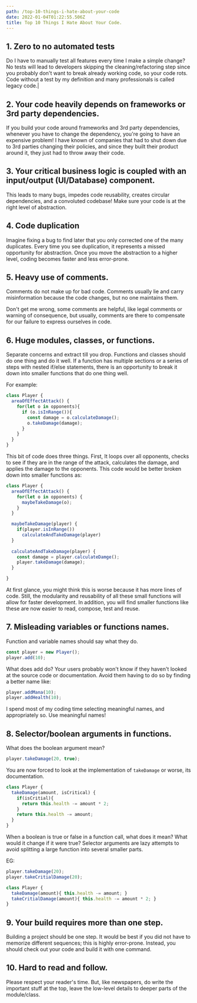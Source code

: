 ```yaml
---
path: /top-10-things-i-hate-about-your-code
date: 2022-01-04T01:22:55.506Z
title: Top 10 Things I Hate About Your Code. 
---
```


## 1. Zero to no automated tests
Do I have to manually test all features every time I make a simple change? No tests will lead to developers skipping the cleaning/refactoring step since you probably don't want to break already working code, so your code rots. Code without a test by my definition and many professionals is called legacy code.|

## 2. Your code heavily depends on frameworks or 3rd party dependencies.
If you build your code around frameworks and 3rd party dependencies, whenever you have to change the dependency, you're going to have an expensive problem! I have known of companies that had to shut down due to 3rd parties changing their policies, and since they built their product around it, they just had to throw away their code.

## 3. Your critical business logic is coupled with an input/output (UI/Database) component.
This leads to many bugs, impedes code reusability, creates circular dependencies, and a convoluted codebase! Make sure your code is at the right level of abstraction.

## 4. Code duplication
Imagine fixing a bug to find later that you only corrected one of the many duplicates. Every time you see duplication, it represents a missed opportunity for abstraction. 
Once you move the abstraction to a higher level, coding becomes faster and less error-prone.

## 5. Heavy use of comments.
Comments do not make up for bad code. Comments usually lie and carry misinformation because the code changes, but no one maintains them. 

Don't get me wrong, some comments are helpful, like legal comments or warning of consequence, but usually, comments are there to compensate for our failure to express ourselves in code.

## 6. Huge modules, classes, or functions.
Separate concerns and extract till you drop. Functions and classes should do one thing and do it well.
If a function has multiple sections or a series of steps with nested if/else statements, there is an opportunity to 
break it down into smaller functions that do one thing well.

For example:
```javascript
class Player {
  areaOfEffectAttack() {
    for(let o in opponents){
      if (o.isInRange()){
        const damage = o.calculateDamage();
        o.takeDamage(damage);
      }
    }
  }
}
```

This bit of code does three things. First, It loops over all opponents, checks to see if they are in the range of the attack,
calculates the damage, and applies the damage to the opponents. This code would be better broken down into smaller
functions as:

```javascript
class Player {
  areaOfEffectAttack() {
    for(let o in opponents) {
      maybeTakeDamage(o);
    }
  }

  maybeTakeDamage(player) {
    if(player.isInRange())
      calculateAndTakeDamage(player)
  }
  
  calculateAndTakeDamage(player) {
    const damage = player.calculateDamge();
    player.takeDamage(damage);
  }

}
```

At first glance, you might think this is worse because it has more lines of code. Still, the modularity and reusability 
of all these small functions will allow for faster development. In addition, you will find smaller functions like these
are now easier to read, compose, test and reuse.

## 7. Misleading variables or functions names.
Function and variable names should say what they do.

```javascript
const player = new Player();
player.add(10);
```

What does add do? Your users probably won't know if they haven't looked at the source code or documentation. 
Avoid them having to do so by finding a better name like:
```javascript
player.addMana(10);
player.addHealth(10);
```

I spend most of my coding time selecting meaningful names, and appropriately so. Use meaningful names!

## 8. Selector/boolean arguments in functions.

What does the boolean argument mean?
 ```javascript
player.takeDamage(20, true);
```
You are now forced to look at the implementation of `takeDamage` or worse, its documentation.

```javascript
class Player {
  takeDamage(amount, isCritical) {
    if(isCritial){
      return this.health -= amount * 2;
    } 
    return this.health -= amount;
  }
}
```

When a boolean is true or false in a function call, what does it mean? What would it change if it were true? 
Selector arguments are lazy attempts to avoid splitting a large function into several smaller parts. 

EG:
```javascript
player.takeDamage(20);
player.takeCritialDamage(20);

class Player {
  takeDamage(amount){ this.health -= amount; }
  takeCritialDamage(amount){ this.health -= amount * 2; }
}
```

## 9. Your build requires more than one step.
Building a project should be one step. It would be best if you did not have to memorize different sequences; this is highly error-prone. Instead, you should check out your code and build it with one command.

## 10. Hard to read and follow.
Please respect your reader's time. But, like newspapers, do write the important stuff at the top, leave the low-level details to deeper parts of the module/class.
